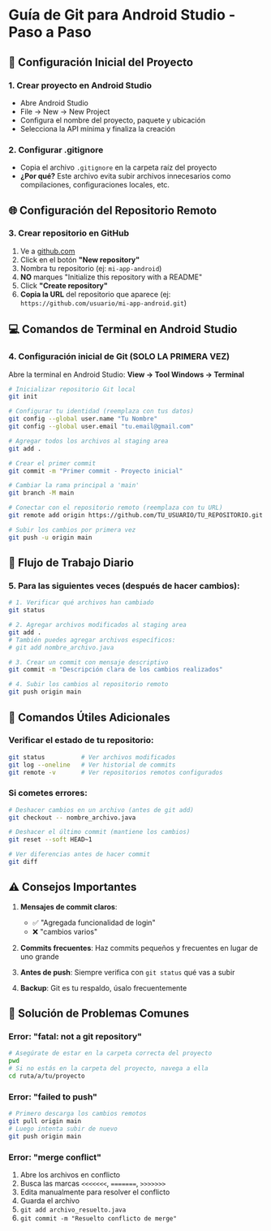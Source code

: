# Guía de Git para Android Studio - Paso a Paso

## 📱 Configuración Inicial del Proyecto

### 1. Crear proyecto en Android Studio

-  Abre Android Studio
-  File → New → New Project
-  Configura el nombre del proyecto, paquete y ubicación
-  Selecciona la API mínima y finaliza la creación

### 2. Configurar .gitignore

-  Copia el archivo `.gitignore` en la carpeta raíz del proyecto
-  **¿Por qué?** Este archivo evita subir archivos innecesarios como compilaciones, configuraciones locales, etc.

## 🌐 Configuración del Repositorio Remoto

### 3. Crear repositorio en GitHub

1. Ve a [github.com](https://github.com)
2. Click en el botón **"New repository"**
3. Nombra tu repositorio (ej: `mi-app-android`)
4. **NO** marques "Initialize this repository with a README"
5. Click **"Create repository"**
6. **Copia la URL** del repositorio que aparece (ej: `https://github.com/usuario/mi-app-android.git`)

## 💻 Comandos de Terminal en Android Studio

### 4. Configuración inicial de Git (SOLO LA PRIMERA VEZ)

Abre la terminal en Android Studio: **View → Tool Windows → Terminal**

```bash
# Inicializar repositorio Git local
git init

# Configurar tu identidad (reemplaza con tus datos)
git config --global user.name "Tu Nombre"
git config --global user.email "tu.email@gmail.com"

# Agregar todos los archivos al staging area
git add .

# Crear el primer commit
git commit -m "Primer commit - Proyecto inicial"

# Cambiar la rama principal a 'main'
git branch -M main

# Conectar con el repositorio remoto (reemplaza con tu URL)
git remote add origin https://github.com/TU_USUARIO/TU_REPOSITORIO.git

# Subir los cambios por primera vez
git push -u origin main
```

## 🔄 Flujo de Trabajo Diario

### 5. Para las siguientes veces (después de hacer cambios):

```bash
# 1. Verificar qué archivos han cambiado
git status

# 2. Agregar archivos modificados al staging area
git add .
# También puedes agregar archivos específicos:
# git add nombre_archivo.java

# 3. Crear un commit con mensaje descriptivo
git commit -m "Descripción clara de los cambios realizados"

# 4. Subir los cambios al repositorio remoto
git push origin main
```

## 🔧 Comandos Útiles Adicionales

### Verificar el estado de tu repositorio:

```bash
git status          # Ver archivos modificados
git log --oneline   # Ver historial de commits
git remote -v       # Ver repositorios remotos configurados
```

### Si cometes errores:

```bash
# Deshacer cambios en un archivo (antes de git add)
git checkout -- nombre_archivo.java

# Deshacer el último commit (mantiene los cambios)
git reset --soft HEAD~1

# Ver diferencias antes de hacer commit
git diff
```

## ⚠️ Consejos Importantes

1. **Mensajes de commit claros**:

   -  ✅ "Agregada funcionalidad de login"
   -  ❌ "cambios varios"

2. **Commits frecuentes**: Haz commits pequeños y frecuentes en lugar de uno grande

3. **Antes de push**: Siempre verifica con `git status` qué vas a subir

4. **Backup**: Git es tu respaldo, úsalo frecuentemente

## 🚨 Solución de Problemas Comunes

### Error: "fatal: not a git repository"

```bash
# Asegúrate de estar en la carpeta correcta del proyecto
pwd
# Si no estás en la carpeta del proyecto, navega a ella
cd ruta/a/tu/proyecto
```

### Error: "failed to push"

```bash
# Primero descarga los cambios remotos
git pull origin main
# Luego intenta subir de nuevo
git push origin main
```

### Error: "merge conflict"

1. Abre los archivos en conflicto
2. Busca las marcas `<<<<<<<`, `=======`, `>>>>>>>`
3. Edita manualmente para resolver el conflicto
4. Guarda el archivo
5. `git add archivo_resuelto.java`
6. `git commit -m "Resuelto conflicto de merge"`
